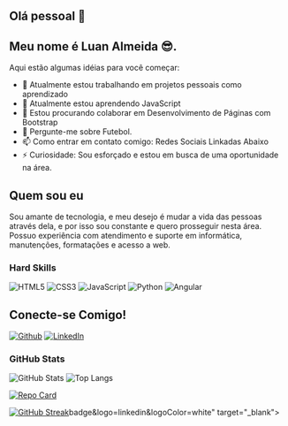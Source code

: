 ## Olá pessoal 👋 
## Meu nome é Luan Almeida 😎. 

Aqui estão algumas idéias para você começar:
- 🔭 Atualmente estou trabalhando em projetos pessoais como aprendizado
- 🌱 Atualmente estou aprendendo JavaScript
- 👯 Estou procurando colaborar em Desenvolvimento de Páginas com Bootstrap
- 💬 Pergunte-me sobre Futebol.
- 📫 Como entrar em contato comigo: Redes Sociais Linkadas Abaixo
- ⚡ Curiosidade: Sou esforçado e estou em busca de uma oportunidade na área.


## Quem sou eu
Sou amante de tecnologia, e meu desejo é mudar a vida das pessoas através dela, e por isso sou constante e quero prosseguir nesta área. Possuo experiência com atendimento e suporte em informática, manutenções, formatações e acesso a web.


### Hard Skills 
![HTML5](https://img.shields.io/badge/HTML5-000?style=for-the-badge&logo=html5)
![CSS3](https://img.shields.io/badge/CSS3-000?style=for-the-badge&logo=css3&logoColor=264CE4)
	![JavaScript](https://img.shields.io/badge/JavaScript-000?style=for-the-badge&logo=javascript)
	![Python](https://img.shields.io/badge/Python-000?style=for-the-badge&logo=python)
![Angular](https://img.shields.io/badge/Angular-000?style=for-the-badge&logo=angular&logoColor=C3002F)

## Conecte-se Comigo!
[![Github](https://img.shields.io/badge/Github-000?style=for-the-badge&logo=Github&logoColor=fffff)](https://www.github.com/luanalmeida18)
[![LinkedIn](https://img.shields.io/badge/LinkedIn-000?style=for-the-badge&logo=linkedin&logoColor=0E76A8)](https://www.linkedin.com/in/luanalmeida18)



### GitHub Stats
![GitHub Stats](https://github-readme-stats.vercel.app/api?username=luanalmeida18&theme=transparent&bg_color=000&border_color=30A3DC&show_icons=true&icon_color=30A3DC&title_color=E94D5F&text_color=FFF)
![Top Langs](https://github-readme-stats-git-masterrstaa-rickstaa.vercel.app/api/top-langs/?username=luanalmeida18&layout=compact&bg_color=000&border_color=30A3DC&title_color=E94D5F&text_color=FFF)

[![Repo Card](https://github-readme-stats.vercel.app/api/pin/?username=luanalmeida18&repo=dio-lab-open-source&bg_color=000&border_color=30A3DC&show_icons=true&icon_color=30A3DC&title_color=E94D5F&text_color=FFF)](https://github.com/luanalmeida18/dio-lab-open-souce)

[![GitHub Streak](https://streak-stats.demolab.com/?user=luanalmeida18&theme=bear&background=000&border=30A3DC&dates=FFF)](https://git.io/streak-stats)badge&logo=linkedin&logoColor=white" target="_blank"></a>   
</div>
